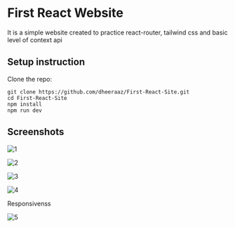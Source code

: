 # First React Website
It is a simple website created to practice react-router, tailwind css and basic level of context api

## Setup instruction 
Clone the repo:
```
git clone https://github.com/dheeraaz/First-React-Site.git
cd First-React-Site
npm install
npm run dev
```

## Screenshots

![1](https://github.com/dheeraaz/First-React-Site/assets/84019172/f83e052a-d383-496c-9d7a-13d6963195d5)

![2](https://github.com/dheeraaz/First-React-Site/assets/84019172/82915f64-e63a-4e2f-9be2-a872a5ce6703)

![3](https://github.com/dheeraaz/First-React-Site/assets/84019172/e8564126-75c8-4eb1-bb97-0c81df3f82e7)

![4](https://github.com/dheeraaz/First-React-Site/assets/84019172/400762c2-9ffd-4a24-9f0d-79eeeaf084d6)

Responsivenss

![5](https://github.com/dheeraaz/First-React-Site/assets/84019172/c114d801-51c3-4aa8-be78-47f6967cb57c)


